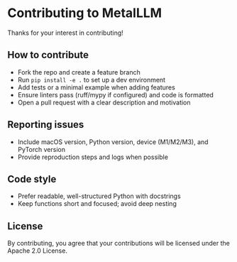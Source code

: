 Contributing to MetalLLM
========================

Thanks for your interest in contributing!

How to contribute
-----------------
- Fork the repo and create a feature branch
- Run `pip install -e .` to set up a dev environment
- Add tests or a minimal example when adding features
- Ensure linters pass (ruff/mypy if configured) and code is formatted
- Open a pull request with a clear description and motivation

Reporting issues
----------------
- Include macOS version, Python version, device (M1/M2/M3), and PyTorch version
- Provide reproduction steps and logs when possible

Code style
----------
- Prefer readable, well-structured Python with docstrings
- Keep functions short and focused; avoid deep nesting

License
-------
By contributing, you agree that your contributions will be licensed under the Apache 2.0 License.


